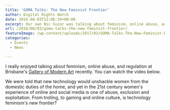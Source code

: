 ```yaml
---
title: 'GOMA Talks: The New Feminist Frontier'
author: Digital Rights Watch
date: 2016-08-03T12:06:59+00:00
excerpt: Our own Nic Suzor was talking about feminism, online abuse, and regulation at Brisbane's Gallery of Modern Art recently.
url: /2016/08/03/goma-talks-the-new-feminist-frontier/
featureImage: /wp-content/uploads/2017/03/GOMA-Talks-The-New-Feminist-Frontier.jpeg
categories:
  - Events
  - News

---
```

I really enjoyed talking about feminism, online abuse, and regulation at Brisbane's [Gallery of Modern Art][1] recently. You can watch the video below.

We were told that new technology would unshackle women from the domestic duties of the home, and yet in the 21st century women's experience of online and social media is one of abuse, exclusion and exploitation. From trolling, to gaming and online culture, is technology feminism's new frontier?

 [1]: http://qagoma.qld.gov.au/
